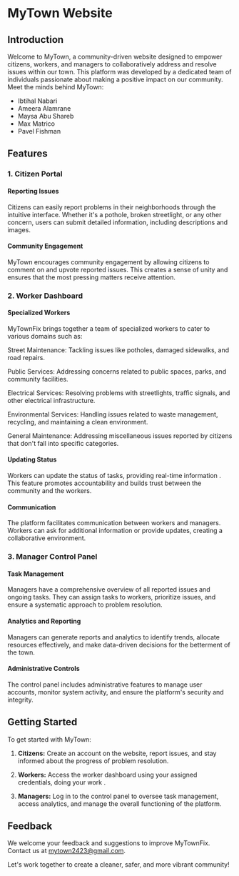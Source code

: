 # MyTown Website

## Introduction

Welcome to MyTown, a community-driven website designed to empower citizens, workers, and managers to collaboratively address and resolve issues within our town. This platform was developed by a dedicated team of individuals passionate about making a positive impact on our community. Meet the minds behind MyTown:


- Ibtihal Nabari
- Ameera Alamrane
- Maysa Abu Shareb
- Max Matrico
- Pavel Fishman

## Features

### 1. Citizen Portal

#### Reporting Issues

Citizens can easily report problems in their neighborhoods through the intuitive interface. Whether it's a pothole, broken streetlight, or any other concern, users can submit detailed information, including descriptions and images.

#### Community Engagement

MyTown encourages community engagement by allowing citizens to comment on and upvote reported issues. This creates a sense of unity and ensures that the most pressing matters receive attention.

### 2. Worker Dashboard

#### Specialized Workers
MyTownFix brings together a team of specialized workers to cater to various domains such as:

Street Maintenance: Tackling issues like potholes, damaged sidewalks, and road repairs.

Public Services: Addressing concerns related to public spaces, parks, and community facilities.

Electrical Services: Resolving problems with streetlights, traffic signals, and other electrical infrastructure.

Environmental Services: Handling issues related to waste management, recycling, and maintaining a clean environment.

General Maintenance: Addressing miscellaneous issues reported by citizens that don't fall into specific categories.

#### Updating Status

Workers can update the status of tasks, providing real-time information . This feature promotes accountability and builds trust between the community and the workers.

#### Communication

The platform facilitates communication between workers and managers. Workers can ask for additional information or provide updates, creating a collaborative environment.

### 3. Manager Control Panel

#### Task Management

Managers have a comprehensive overview of all reported issues and ongoing tasks. They can assign tasks to workers, prioritize issues, and ensure a systematic approach to problem resolution.

#### Analytics and Reporting

Managers can generate reports and analytics to identify trends, allocate resources effectively, and make data-driven decisions for the betterment of the town.

#### Administrative Controls

The control panel includes administrative features to manage user accounts, monitor system activity, and ensure the platform's security and integrity.

## Getting Started

To get started with MyTown:

1. **Citizens:** Create an account on the website, report issues, and stay informed about the progress of problem resolution.

2. **Workers:** Access the worker dashboard using your assigned credentials, doing your work .

3. **Managers:** Log in to the control panel to oversee task management, access analytics, and manage the overall functioning of the platform.


## Feedback

We welcome your feedback and suggestions to improve MyTownFix. Contact us at mytown2423@gmail.com.

Let's work together to create a cleaner, safer, and more vibrant community!
